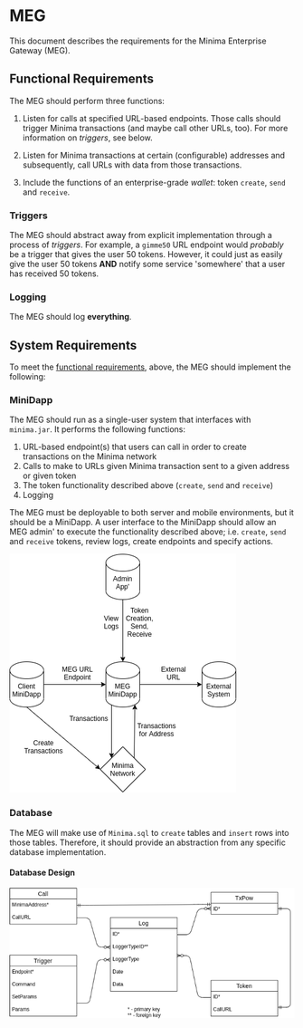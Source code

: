 # MEG

This document describes the requirements for the Minima Enterprise Gateway (MEG).

## Functional Requirements

The MEG should perform three functions:

1. Listen for calls at specified URL-based endpoints. Those calls should trigger Minima transactions (and maybe call other URLs, too). For more information on _triggers_, see below.

2. Listen for Minima transactions at certain (configurable) addresses and subsequently, call URLs with data from those transactions.

3. Include the functions of an enterprise-grade _wallet_: token `create`, `send` and `receive`.

### Triggers

The MEG should abstract away from explicit implementation through a process of _triggers_. For example, a `gimme50` URL endpoint would _probably_ be a trigger that gives the user 50 tokens. However, it could just as easily give the user 50 tokens **AND** notify some service 'somewhere' that a user has received 50 tokens.

### Logging

The MEG should log **everything**.

## System Requirements

To meet the [functional requirements](#functional-requirements), above, the MEG should implement the following:

### MiniDapp

The MEG should run as a single-user system that interfaces with `minima.jar`. It performs the following functions:

1. URL-based endpoint(s) that users can call in order to create transactions on the Minima network
2. Calls to make to URLs given Minima transaction sent to a given address or given token
3. The token functionality described above (`create`, `send` and `receive`)
4. Logging

The MEG must be deployable to both server and mobile environments, but it should be a MiniDapp. A user interface to the MiniDapp should allow an MEG admin' to execute the functionality described above; i.e. `create`, `send` and `receive` tokens, review logs, create endpoints and specify actions.

![MEG Workflow](./images/flow.png)

### Database

The MEG will make use of `Minima.sql` to `create` tables and `insert` rows into those tables. Therefore, it should provide an abstraction from any specific database implementation.

#### Database Design

![MEG Database Design](./images/dbase.png)
